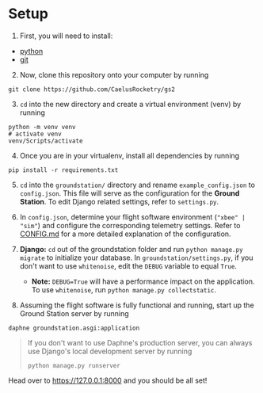 # Setup

1. First, you will need to install:
- [python](https://www.python.org/downloads)
- [git](https://git-scm.com/downloads)

2. Now, clone this repository onto your computer by running
```shell
git clone https://github.com/CaelusRocketry/gs2
```

3. `cd` into the new directory and create a virtual environment (venv) by running 
```shell
python -m venv venv
# activate venv
venv/Scripts/activate
```

4. Once you are in your virtualenv, install all dependencies by running
```shell
pip install -r requirements.txt
```

5. `cd` into the `groundstation/` directory and rename `example_config.json` to `config.json`. This file will serve as the configuration for the **Ground Station**. To edit Django related settings, refer to `settings.py`.
 
6. In `config.json`, determine your flight software environment (`"xbee" | "sim"`) and configure the corresponding telemetry settings. Refer to [CONFIG.md](/docs/CONFIG.md) for a more detailed explanation of the configuration.

7. **Django:** `cd` out of the groundstation folder and run `python manage.py migrate` to initialize your database. In `groundstation/settings.py`, if you don't want to use `whitenoise`, edit the `DEBUG` variable to equal `True`.
    - **Note:** `DEBUG=True` will have a performance impact on the application. To use `whitenoise`, run `python manage.py collectstatic`. 
 
8. Assuming the flight software is fully functional and running, start up the Ground Station server by running
```shell
daphne groundstation.asgi:application
```  
> If you don't want to use Daphne's production server, you can always use Django's local development server by running
> ```shell
> python manage.py runserver
> ```

Head over to https://127.0.0.1:8000 and you should be all set!